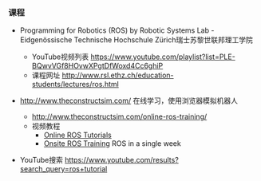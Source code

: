 ### 课程
- Programming for Robotics (ROS) by Robotic Systems Lab - Eidgenössische Technische Hochschule Zürich瑞士苏黎世联邦理工学院
    - YouTube视频列表 https://www.youtube.com/playlist?list=PLE-BQwvVGf8HOvwXPgtDfWoxd4Cc6ghiP
    - 课程网址 http://www.rsl.ethz.ch/education-students/lectures/ros.html
- http://www.theconstructsim.com/ 在线学习，使用浏览器模拟机器人
    - http://www.theconstructsim.com/online-ros-training/
    - 视频教程
        - [Online ROS Tutorials](https://www.youtube.com/watch?v=DBFYZRMLr70&list=PLK0b4e05LnzaOZxQt0OwMRwIa8ysYG9_a)
        - [Onsite ROS Training](https://www.youtube.com/watch?v=9ucbZXkLdFo&list=PLK0b4e05LnzbBJFF--SJTxljFkqr7OG_r) ROS in a single week
        
- YouTube搜索 https://www.youtube.com/results?search_query=ros+tutorial        